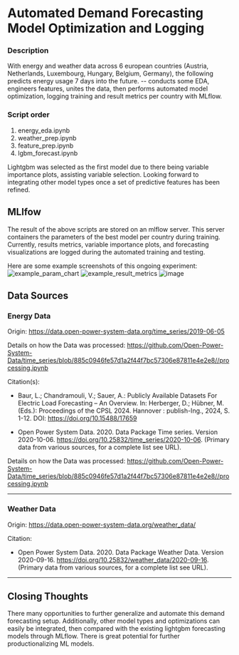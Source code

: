 # Automated Demand Forecasting Model Optimization and Logging

### Description
With energy and weather data across 6 european countries (Austria, Netherlands, Luxembourg, Hungary, Belgium, Germany), the following predicts energy usage 7 days into the future. -- conducts some EDA, engineers features, unites the data, then performs automated model optimization, logging training and result metrics per country with MLflow.

### Script order
1. energy_eda.ipynb
2. weather_prep.ipynb
3. feature_prep.ipynb
4. lgbm_forecast.ipynb

Lightgbm was selected as the first model due to there being variable importance plots, assisting variable selection. Looking forward to integrating other model types once a set of predictive features has been refined.  

## MLlfow
The result of the above scripts are stored on an mlflow server. This server containers the parameters of the best model per country during training. Currently, results metrics, variable importance plots, and forecasting visualizations are logged during the automated training and testing.

Here are some example screenshots of this ongoing experiment:
![example_param_chart](https://github.com/user-attachments/assets/a97fbac2-62d6-4699-a198-53df8727a484)
![example_result_metrics](https://github.com/user-attachments/assets/ea0059ec-54f4-49a0-9960-d5eed933f14d)
![image](https://github.com/user-attachments/assets/13a39f8d-7093-4fa3-bba3-ae6630d811d7)

## Data Sources
### Energy Data 
Origin: https://data.open-power-system-data.org/time_series/2019-06-05      

Details on how the Data was processed:
https://github.com/Open-Power-System-Data/time_series/blob/885c0946fe57d1a2f44f7bc57306e87811e4e2e8//processing.ipynb   

 Citation(s): 
- Baur, L.; Chandramouli, V.; Sauer, A.: Publicly Available Datasets For Electric Load Forecasting – An Overview. In: Herberger, D.; Hübner, M. (Eds.): Proceedings of the CPSL 2024. Hannover : publish-Ing., 2024, S. 1-12. DOI: https://doi.org/10.15488/17659

- Open Power System Data. 2020. Data Package Time series. Version 2020-10-06. https://doi.org/10.25832/time_series/2020-10-06. (Primary data from various sources, for a complete list see URL).

Details on how the Data was processed:
https://github.com/Open-Power-System-Data/time_series/blob/885c0946fe57d1a2f44f7bc57306e87811e4e2e8//processing.ipynb   

___

### Weather Data 
Origin: https://data.open-power-system-data.org/weather_data/    

Citation:
- Open Power System Data. 2020. Data Package Weather Data. Version 2020-09-16. https://doi.org/10.25832/weather_data/2020-09-16. (Primary data from various sources, for a complete list see URL).
___

## Closing Thoughts
There many opportunities to further generalize and automate this demand forecasting setup. Additionally, other model types and optimizations can easily be integrated, then compared with the existing lightgbm forecasting models through MLflow. There is great potential for further productionalizing ML models. 
